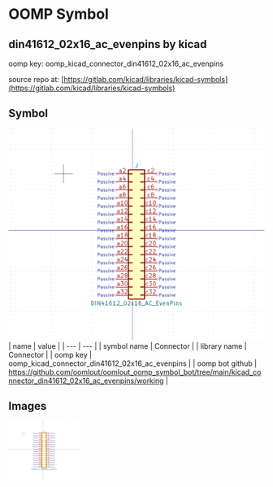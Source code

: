 # OOMP Symbol  
## din41612_02x16_ac_evenpins  by kicad  
  
oomp key: oomp_kicad_connector_din41612_02x16_ac_evenpins  
  
source repo at: [https://gitlab.com/kicad/libraries/kicad-symbols](https://gitlab.com/kicad/libraries/kicad-symbols)  
## Symbol  
  
[![working.png](working_600.png)](working.png)  
| name | value | 
| --- | --- | 
| symbol name | Connector | 
| library name | Connector | 
| oomp key | oomp_kicad_connector_din41612_02x16_ac_evenpins | 
| oomp bot github | https://github.com/oomlout/oomlout_oomp_symbol_bot/tree/main/kicad_connector_din41612_02x16_ac_evenpins/working | 
## Images  
  
[![working.png](working_140.png)](working.png)  
